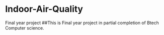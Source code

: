 # Indoor-Air-Quality
Final year project
##This is Final year project in partial completion of Btech Computer science.
